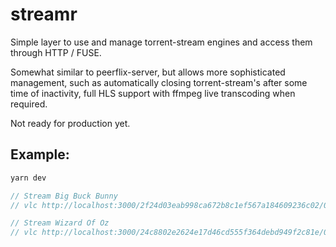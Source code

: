 # streamr

Simple layer to use and manage torrent-stream engines and access them through HTTP / FUSE.

Somewhat similar to peerflix-server, but allows more sophisticated management, such as automatically closing torrent-stream's after some time of inactivity, full HLS support with ffmpeg live transcoding when required.

Not ready for production yet.

## Example:

```javascript
yarn dev

// Stream Big Buck Bunny
// vlc http://localhost:3000/2f24d03eab998ca672b8c1ef567a184609236c02/0

// Stream Wizard Of Oz
// vlc http://localhost:3000/24c8802e2624e17d46cd555f364debd949f2c81e/0
```
